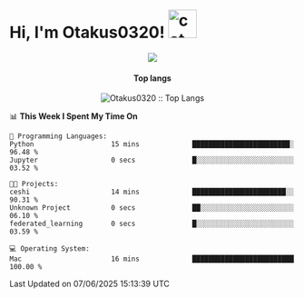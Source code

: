 <h1> Hi, I'm Otakus0320! <img src="https://media.giphy.com/media/mGcNjsfWAjY5AEZNw6/giphy.gif" width="50" alt="cat"></h1>

<p align="center"><a href="https://wakatime.com/@044d69d0-1253-4f60-96b6-5d19a0f9dde5"><img src="https://wakatime.com/badge/user/044d69d0-1253-4f60-96b6-5d19a0f9dde5.svg" /></a></p>

<h4 align="center">Top langs</h4>

<p align="center"><img src="https://github-readme-stats.vercel.app/api/top-langs/?username=Otakus0320&langs_count=10&theme=tokyonight&layout=compact&timestamp={{random_number}}" alt="Otakus0320 :: Top Langs" /></p>

<!--START_SECTION:waka-->
📊 **This Week I Spent My Time On** 

```text
💬 Programming Languages: 
Python                   15 mins             ████████████████████████░   96.48 % 
Jupyter                  0 secs              █░░░░░░░░░░░░░░░░░░░░░░░░   03.52 % 

🐱‍💻 Projects: 
ceshi                    14 mins             ███████████████████████░░   90.31 % 
Unknown Project          0 secs              ██░░░░░░░░░░░░░░░░░░░░░░░   06.10 % 
federated_learning       0 secs              █░░░░░░░░░░░░░░░░░░░░░░░░   03.59 % 

💻 Operating System: 
Mac                      16 mins             █████████████████████████   100.00 % 
```


 Last Updated on 07/06/2025 15:13:39 UTC
<!--END_SECTION:waka-->

